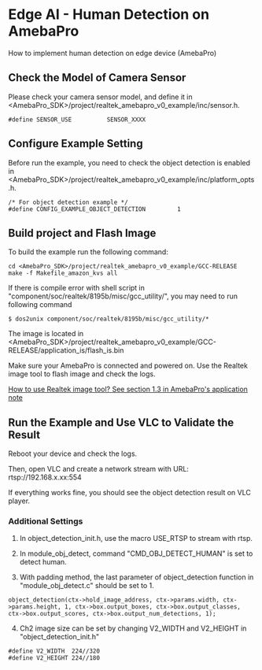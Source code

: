 # Edge AI - Human Detection on AmebaPro

How to implement human detection on edge device (AmebaPro)

## Check the Model of Camera Sensor 

Please check your camera sensor model, and define it in <AmebaPro_SDK>/project/realtek_amebapro_v0_example/inc/sensor.h.

```
#define SENSOR_USE      	SENSOR_XXXX
```

## Configure Example Setting

Before run the example, you need to check the object detection is enabled in <AmebaPro_SDK>/project/realtek_amebapro_v0_example/inc/platform_opts.h.

```
/* For object detection example */
#define CONFIG_EXAMPLE_OBJECT_DETECTION         1
```

## Build project and Flash Image

To build the example run the following command:

```
cd <AmebaPro_SDK>/project/realtek_amebapro_v0_example/GCC-RELEASE
make -f Makefile_amazon_kvs all
```

If there is compile error with shell script in "component/soc/realtek/8195b/misc/gcc_utility/", you may need to run following command

```
$ dos2unix component/soc/realtek/8195b/misc/gcc_utility/*
```

The image is located in <AmebaPro_SDK>/project/realtek_amebapro_v0_example/GCC-RELEASE/application_is/flash_is.bin

Make sure your AmebaPro is connected and powered on. Use the Realtek image tool to flash image and check the logs.

[How to use Realtek image tool? See section 1.3 in AmebaPro's application note](https://github.com/HungTseLee/KVS_WebRTC_on_AmebaPro/blob/main/doc/AN0300%20Realtek%20AmebaPro%20application%20note.en.pdf)

## Run the Example and Use VLC to Validate the Result  

Reboot your device and check the logs.  

Then, open VLC and create a network stream with URL: rtsp://192.168.x.xx:554   

If everything works fine, you should see the object detection result on VLC player.


### Additional Settings

1. In object_detection_init.h, use the macro USE_RTSP to stream with rtsp.  

2. In module_obj_detect, command "CMD_OBJ_DETECT_HUMAN" is set to detect human.  

3. With padding method, the last parameter of object_detection function in "module_obj_detect.c" should be set to 1.<br>
```
object_detection(ctx->hold_image_address, ctx->params.width, ctx->params.height, 1, ctx->box.output_boxes, ctx->box.output_classes, ctx->box.output_scores, ctx->box.output_num_detections, 1);
```

4. Ch2 image size can be set by changing V2_WIDTH and V2_HEIGHT in "object_detection_init.h"  
```
#define V2_WIDTH  224//320
#define V2_HEIGHT 224//180
```